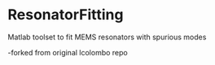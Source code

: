 # ResonatorFitting
Matlab toolset to fit MEMS resonators with spurious modes

-forked from original lcolombo repo
